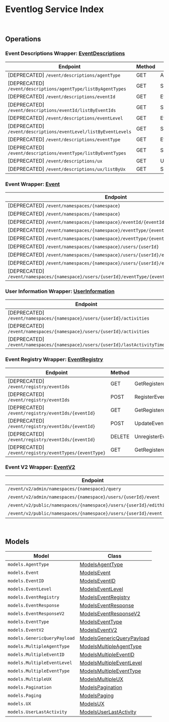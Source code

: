 # Eventlog Service Index

&nbsp;  

## Operations

### Event Descriptions Wrapper:  [EventDescriptions](../../src/main/java/net/accelbyte/sdk/api/eventlog/wrappers/EventDescriptions.java)
| Endpoint | Method | ID | Class | Example |
|---|---|---|---|---|
| [DEPRECATED] `/event/descriptions/agentType` | GET | AgentTypeDescriptionHandler | [AgentTypeDescriptionHandler](../../src/main/java/net/accelbyte/sdk/api/eventlog/operations/event_descriptions/AgentTypeDescriptionHandler.java) | [AgentTypeDescriptionHandler](../../samples/cli/src/main/java/net/accelbyte/sdk/cli/api/eventlog/event_descriptions/AgentTypeDescriptionHandler.java) |
| [DEPRECATED] `/event/descriptions/agentType/listByAgentTypes` | GET | SpecificAgentTypeDescriptionHandler | [SpecificAgentTypeDescriptionHandler](../../src/main/java/net/accelbyte/sdk/api/eventlog/operations/event_descriptions/SpecificAgentTypeDescriptionHandler.java) | [SpecificAgentTypeDescriptionHandler](../../samples/cli/src/main/java/net/accelbyte/sdk/cli/api/eventlog/event_descriptions/SpecificAgentTypeDescriptionHandler.java) |
| [DEPRECATED] `/event/descriptions/eventId` | GET | EventIDDescriptionHandler | [EventIDDescriptionHandler](../../src/main/java/net/accelbyte/sdk/api/eventlog/operations/event_descriptions/EventIDDescriptionHandler.java) | [EventIDDescriptionHandler](../../samples/cli/src/main/java/net/accelbyte/sdk/cli/api/eventlog/event_descriptions/EventIDDescriptionHandler.java) |
| [DEPRECATED] `/event/descriptions/eventId/listByEventIds` | GET | SpecificEventIDDescriptionHandler | [SpecificEventIDDescriptionHandler](../../src/main/java/net/accelbyte/sdk/api/eventlog/operations/event_descriptions/SpecificEventIDDescriptionHandler.java) | [SpecificEventIDDescriptionHandler](../../samples/cli/src/main/java/net/accelbyte/sdk/cli/api/eventlog/event_descriptions/SpecificEventIDDescriptionHandler.java) |
| [DEPRECATED] `/event/descriptions/eventLevel` | GET | EventLevelDescriptionHandler | [EventLevelDescriptionHandler](../../src/main/java/net/accelbyte/sdk/api/eventlog/operations/event_descriptions/EventLevelDescriptionHandler.java) | [EventLevelDescriptionHandler](../../samples/cli/src/main/java/net/accelbyte/sdk/cli/api/eventlog/event_descriptions/EventLevelDescriptionHandler.java) |
| [DEPRECATED] `/event/descriptions/eventLevel/listByEventLevels` | GET | SpecificEventLevelDescriptionHandler | [SpecificEventLevelDescriptionHandler](../../src/main/java/net/accelbyte/sdk/api/eventlog/operations/event_descriptions/SpecificEventLevelDescriptionHandler.java) | [SpecificEventLevelDescriptionHandler](../../samples/cli/src/main/java/net/accelbyte/sdk/cli/api/eventlog/event_descriptions/SpecificEventLevelDescriptionHandler.java) |
| [DEPRECATED] `/event/descriptions/eventType` | GET | EventTypeDescriptionHandler | [EventTypeDescriptionHandler](../../src/main/java/net/accelbyte/sdk/api/eventlog/operations/event_descriptions/EventTypeDescriptionHandler.java) | [EventTypeDescriptionHandler](../../samples/cli/src/main/java/net/accelbyte/sdk/cli/api/eventlog/event_descriptions/EventTypeDescriptionHandler.java) |
| [DEPRECATED] `/event/descriptions/eventType/listByEventTypes` | GET | SpecificEventTypeDescriptionHandler | [SpecificEventTypeDescriptionHandler](../../src/main/java/net/accelbyte/sdk/api/eventlog/operations/event_descriptions/SpecificEventTypeDescriptionHandler.java) | [SpecificEventTypeDescriptionHandler](../../samples/cli/src/main/java/net/accelbyte/sdk/cli/api/eventlog/event_descriptions/SpecificEventTypeDescriptionHandler.java) |
| [DEPRECATED] `/event/descriptions/ux` | GET | UXNameDescriptionHandler | [UXNameDescriptionHandler](../../src/main/java/net/accelbyte/sdk/api/eventlog/operations/event_descriptions/UXNameDescriptionHandler.java) | [UXNameDescriptionHandler](../../samples/cli/src/main/java/net/accelbyte/sdk/cli/api/eventlog/event_descriptions/UXNameDescriptionHandler.java) |
| [DEPRECATED] `/event/descriptions/ux/listByUx` | GET | SpecificUXDescriptionHandler | [SpecificUXDescriptionHandler](../../src/main/java/net/accelbyte/sdk/api/eventlog/operations/event_descriptions/SpecificUXDescriptionHandler.java) | [SpecificUXDescriptionHandler](../../samples/cli/src/main/java/net/accelbyte/sdk/cli/api/eventlog/event_descriptions/SpecificUXDescriptionHandler.java) |

### Event Wrapper:  [Event](../../src/main/java/net/accelbyte/sdk/api/eventlog/wrappers/Event.java)
| Endpoint | Method | ID | Class | Example |
|---|---|---|---|---|
| [DEPRECATED] `/event/namespaces/{namespace}` | GET | GetEventByNamespaceHandler | [GetEventByNamespaceHandler](../../src/main/java/net/accelbyte/sdk/api/eventlog/operations/event/GetEventByNamespaceHandler.java) | [GetEventByNamespaceHandler](../../samples/cli/src/main/java/net/accelbyte/sdk/cli/api/eventlog/event/GetEventByNamespaceHandler.java) |
| [DEPRECATED] `/event/namespaces/{namespace}` | POST | PostEventHandler | [PostEventHandler](../../src/main/java/net/accelbyte/sdk/api/eventlog/operations/event/PostEventHandler.java) | [PostEventHandler](../../samples/cli/src/main/java/net/accelbyte/sdk/cli/api/eventlog/event/PostEventHandler.java) |
| [DEPRECATED] `/event/namespaces/{namespace}/eventId/{eventId}` | GET | GetEventByEventIDHandler | [GetEventByEventIDHandler](../../src/main/java/net/accelbyte/sdk/api/eventlog/operations/event/GetEventByEventIDHandler.java) | [GetEventByEventIDHandler](../../samples/cli/src/main/java/net/accelbyte/sdk/cli/api/eventlog/event/GetEventByEventIDHandler.java) |
| [DEPRECATED] `/event/namespaces/{namespace}/eventType/{eventType}` | GET | GetEventByEventTypeHandler | [GetEventByEventTypeHandler](../../src/main/java/net/accelbyte/sdk/api/eventlog/operations/event/GetEventByEventTypeHandler.java) | [GetEventByEventTypeHandler](../../samples/cli/src/main/java/net/accelbyte/sdk/cli/api/eventlog/event/GetEventByEventTypeHandler.java) |
| [DEPRECATED] `/event/namespaces/{namespace}/eventType/{eventType}/eventId/{eventId}` | GET | GetEventByEventTypeAndEventIDHandler | [GetEventByEventTypeAndEventIDHandler](../../src/main/java/net/accelbyte/sdk/api/eventlog/operations/event/GetEventByEventTypeAndEventIDHandler.java) | [GetEventByEventTypeAndEventIDHandler](../../samples/cli/src/main/java/net/accelbyte/sdk/cli/api/eventlog/event/GetEventByEventTypeAndEventIDHandler.java) |
| [DEPRECATED] `/event/namespaces/{namespace}/users/{userId}` | GET | GetEventByUserIDHandler | [GetEventByUserIDHandler](../../src/main/java/net/accelbyte/sdk/api/eventlog/operations/event/GetEventByUserIDHandler.java) | [GetEventByUserIDHandler](../../samples/cli/src/main/java/net/accelbyte/sdk/cli/api/eventlog/event/GetEventByUserIDHandler.java) |
| [DEPRECATED] `/event/namespaces/{namespace}/users/{userId}/eventId/{eventId}` | GET | GetEventByUserIDAndEventIDHandler | [GetEventByUserIDAndEventIDHandler](../../src/main/java/net/accelbyte/sdk/api/eventlog/operations/event/GetEventByUserIDAndEventIDHandler.java) | [GetEventByUserIDAndEventIDHandler](../../samples/cli/src/main/java/net/accelbyte/sdk/cli/api/eventlog/event/GetEventByUserIDAndEventIDHandler.java) |
| [DEPRECATED] `/event/namespaces/{namespace}/users/{userId}/eventType/{eventType}` | GET | GetEventByUserIDAndEventTypeHandler | [GetEventByUserIDAndEventTypeHandler](../../src/main/java/net/accelbyte/sdk/api/eventlog/operations/event/GetEventByUserIDAndEventTypeHandler.java) | [GetEventByUserIDAndEventTypeHandler](../../samples/cli/src/main/java/net/accelbyte/sdk/cli/api/eventlog/event/GetEventByUserIDAndEventTypeHandler.java) |
| [DEPRECATED] `/event/namespaces/{namespace}/users/{userId}/eventType/{eventType}/eventId/{eventId}` | GET | GetEventByUserEventIDAndEventTypeHandler | [GetEventByUserEventIDAndEventTypeHandler](../../src/main/java/net/accelbyte/sdk/api/eventlog/operations/event/GetEventByUserEventIDAndEventTypeHandler.java) | [GetEventByUserEventIDAndEventTypeHandler](../../samples/cli/src/main/java/net/accelbyte/sdk/cli/api/eventlog/event/GetEventByUserEventIDAndEventTypeHandler.java) |

### User Information Wrapper:  [UserInformation](../../src/main/java/net/accelbyte/sdk/api/eventlog/wrappers/UserInformation.java)
| Endpoint | Method | ID | Class | Example |
|---|---|---|---|---|
| [DEPRECATED] `/event/namespaces/{namespace}/users/{userId}/activities` | GET | GetUserActivitiesHandler | [GetUserActivitiesHandler](../../src/main/java/net/accelbyte/sdk/api/eventlog/operations/user_information/GetUserActivitiesHandler.java) | [GetUserActivitiesHandler](../../samples/cli/src/main/java/net/accelbyte/sdk/cli/api/eventlog/user_information/GetUserActivitiesHandler.java) |
| [DEPRECATED] `/event/namespaces/{namespace}/users/{userId}/activities` | DELETE | DeleteUserActivitiesHandler | [DeleteUserActivitiesHandler](../../src/main/java/net/accelbyte/sdk/api/eventlog/operations/user_information/DeleteUserActivitiesHandler.java) | [DeleteUserActivitiesHandler](../../samples/cli/src/main/java/net/accelbyte/sdk/cli/api/eventlog/user_information/DeleteUserActivitiesHandler.java) |
| [DEPRECATED] `/event/namespaces/{namespace}/users/{userId}/lastActivityTime` | GET | LastUserActivityTimeHandler | [LastUserActivityTimeHandler](../../src/main/java/net/accelbyte/sdk/api/eventlog/operations/user_information/LastUserActivityTimeHandler.java) | [LastUserActivityTimeHandler](../../samples/cli/src/main/java/net/accelbyte/sdk/cli/api/eventlog/user_information/LastUserActivityTimeHandler.java) |

### Event Registry Wrapper:  [EventRegistry](../../src/main/java/net/accelbyte/sdk/api/eventlog/wrappers/EventRegistry.java)
| Endpoint | Method | ID | Class | Example |
|---|---|---|---|---|
| [DEPRECATED] `/event/registry/eventIds` | GET | GetRegisteredEventsHandler | [GetRegisteredEventsHandler](../../src/main/java/net/accelbyte/sdk/api/eventlog/operations/event_registry/GetRegisteredEventsHandler.java) | [GetRegisteredEventsHandler](../../samples/cli/src/main/java/net/accelbyte/sdk/cli/api/eventlog/event_registry/GetRegisteredEventsHandler.java) |
| [DEPRECATED] `/event/registry/eventIds` | POST | RegisterEventHandler | [RegisterEventHandler](../../src/main/java/net/accelbyte/sdk/api/eventlog/operations/event_registry/RegisterEventHandler.java) | [RegisterEventHandler](../../samples/cli/src/main/java/net/accelbyte/sdk/cli/api/eventlog/event_registry/RegisterEventHandler.java) |
| [DEPRECATED] `/event/registry/eventIds/{eventId}` | GET | GetRegisteredEventIDHandler | [GetRegisteredEventIDHandler](../../src/main/java/net/accelbyte/sdk/api/eventlog/operations/event_registry/GetRegisteredEventIDHandler.java) | [GetRegisteredEventIDHandler](../../samples/cli/src/main/java/net/accelbyte/sdk/cli/api/eventlog/event_registry/GetRegisteredEventIDHandler.java) |
| [DEPRECATED] `/event/registry/eventIds/{eventId}` | POST | UpdateEventRegistryHandler | [UpdateEventRegistryHandler](../../src/main/java/net/accelbyte/sdk/api/eventlog/operations/event_registry/UpdateEventRegistryHandler.java) | [UpdateEventRegistryHandler](../../samples/cli/src/main/java/net/accelbyte/sdk/cli/api/eventlog/event_registry/UpdateEventRegistryHandler.java) |
| [DEPRECATED] `/event/registry/eventIds/{eventId}` | DELETE | UnregisterEventIDHandler | [UnregisterEventIDHandler](../../src/main/java/net/accelbyte/sdk/api/eventlog/operations/event_registry/UnregisterEventIDHandler.java) | [UnregisterEventIDHandler](../../samples/cli/src/main/java/net/accelbyte/sdk/cli/api/eventlog/event_registry/UnregisterEventIDHandler.java) |
| [DEPRECATED] `/event/registry/eventTypes/{eventType}` | GET | GetRegisteredEventsByEventTypeHandler | [GetRegisteredEventsByEventTypeHandler](../../src/main/java/net/accelbyte/sdk/api/eventlog/operations/event_registry/GetRegisteredEventsByEventTypeHandler.java) | [GetRegisteredEventsByEventTypeHandler](../../samples/cli/src/main/java/net/accelbyte/sdk/cli/api/eventlog/event_registry/GetRegisteredEventsByEventTypeHandler.java) |

### Event V2 Wrapper:  [EventV2](../../src/main/java/net/accelbyte/sdk/api/eventlog/wrappers/EventV2.java)
| Endpoint | Method | ID | Class | Example |
|---|---|---|---|---|
| `/event/v2/admin/namespaces/{namespace}/query` | POST | QueryEventStreamHandler | [QueryEventStreamHandler](../../src/main/java/net/accelbyte/sdk/api/eventlog/operations/event_v2/QueryEventStreamHandler.java) | [QueryEventStreamHandler](../../samples/cli/src/main/java/net/accelbyte/sdk/cli/api/eventlog/event_v2/QueryEventStreamHandler.java) |
| `/event/v2/admin/namespaces/{namespace}/users/{userId}/event` | GET | GetEventSpecificUserV2Handler | [GetEventSpecificUserV2Handler](../../src/main/java/net/accelbyte/sdk/api/eventlog/operations/event_v2/GetEventSpecificUserV2Handler.java) | [GetEventSpecificUserV2Handler](../../samples/cli/src/main/java/net/accelbyte/sdk/cli/api/eventlog/event_v2/GetEventSpecificUserV2Handler.java) |
| `/event/v2/public/namespaces/{namespace}/users/{userId}/edithistory` | GET | GetPublicEditHistory | [GetPublicEditHistory](../../src/main/java/net/accelbyte/sdk/api/eventlog/operations/event_v2/GetPublicEditHistory.java) | [GetPublicEditHistory](../../samples/cli/src/main/java/net/accelbyte/sdk/cli/api/eventlog/event_v2/GetPublicEditHistory.java) |
| `/event/v2/public/namespaces/{namespace}/users/{userId}/event` | GET | GetUserEventsV2Public | [GetUserEventsV2Public](../../src/main/java/net/accelbyte/sdk/api/eventlog/operations/event_v2/GetUserEventsV2Public.java) | [GetUserEventsV2Public](../../samples/cli/src/main/java/net/accelbyte/sdk/cli/api/eventlog/event_v2/GetUserEventsV2Public.java) |


&nbsp;  

## Models

| Model | Class |
|---|---|
| `models.AgentType` | [ModelsAgentType](../../src/main/java/net/accelbyte/sdk/api/eventlog/models/ModelsAgentType.java) |
| `models.Event` | [ModelsEvent](../../src/main/java/net/accelbyte/sdk/api/eventlog/models/ModelsEvent.java) |
| `models.EventID` | [ModelsEventID](../../src/main/java/net/accelbyte/sdk/api/eventlog/models/ModelsEventID.java) |
| `models.EventLevel` | [ModelsEventLevel](../../src/main/java/net/accelbyte/sdk/api/eventlog/models/ModelsEventLevel.java) |
| `models.EventRegistry` | [ModelsEventRegistry](../../src/main/java/net/accelbyte/sdk/api/eventlog/models/ModelsEventRegistry.java) |
| `models.EventResponse` | [ModelsEventResponse](../../src/main/java/net/accelbyte/sdk/api/eventlog/models/ModelsEventResponse.java) |
| `models.EventResponseV2` | [ModelsEventResponseV2](../../src/main/java/net/accelbyte/sdk/api/eventlog/models/ModelsEventResponseV2.java) |
| `models.EventType` | [ModelsEventType](../../src/main/java/net/accelbyte/sdk/api/eventlog/models/ModelsEventType.java) |
| `models.EventV2` | [ModelsEventV2](../../src/main/java/net/accelbyte/sdk/api/eventlog/models/ModelsEventV2.java) |
| `models.GenericQueryPayload` | [ModelsGenericQueryPayload](../../src/main/java/net/accelbyte/sdk/api/eventlog/models/ModelsGenericQueryPayload.java) |
| `models.MultipleAgentType` | [ModelsMultipleAgentType](../../src/main/java/net/accelbyte/sdk/api/eventlog/models/ModelsMultipleAgentType.java) |
| `models.MultipleEventID` | [ModelsMultipleEventID](../../src/main/java/net/accelbyte/sdk/api/eventlog/models/ModelsMultipleEventID.java) |
| `models.MultipleEventLevel` | [ModelsMultipleEventLevel](../../src/main/java/net/accelbyte/sdk/api/eventlog/models/ModelsMultipleEventLevel.java) |
| `models.MultipleEventType` | [ModelsMultipleEventType](../../src/main/java/net/accelbyte/sdk/api/eventlog/models/ModelsMultipleEventType.java) |
| `models.MultipleUX` | [ModelsMultipleUX](../../src/main/java/net/accelbyte/sdk/api/eventlog/models/ModelsMultipleUX.java) |
| `models.Pagination` | [ModelsPagination](../../src/main/java/net/accelbyte/sdk/api/eventlog/models/ModelsPagination.java) |
| `models.Paging` | [ModelsPaging](../../src/main/java/net/accelbyte/sdk/api/eventlog/models/ModelsPaging.java) |
| `models.UX` | [ModelsUX](../../src/main/java/net/accelbyte/sdk/api/eventlog/models/ModelsUX.java) |
| `models.UserLastActivity` | [ModelsUserLastActivity](../../src/main/java/net/accelbyte/sdk/api/eventlog/models/ModelsUserLastActivity.java) |
